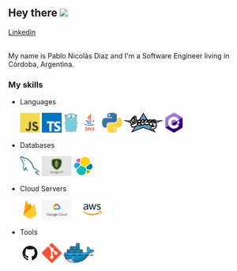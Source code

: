 ## Hey there <img src="https://media.giphy.com/media/hvRJCLFzcasrR4ia7z/giphy.gif" width="25px">

<a href="https://www.linkedin.com/in/pablo-nicolas-diaz/">
  Linkedin
</a>

<br/>
<br/>

My name is Pablo Nicolás Diaz and I'm a Software Engineer living in Córdoba, Argentina.

### My skills 

* Languages

  <a href="https://en.wikipedia.org/wiki/JavaScript" title="JavaScript"><img  height="40" src="icons/javascript.png" /></a>
  <a href="https://www.typescriptlang.org/" title="TypeScript"><img  height="40" src="icons/typescript.png" /></a>
  <a href="https://golang.org/" title="Golang"><img height="40" src="icons/golang.png" /></a>
  <a href="https://java.com/" title="Java"><img height="40" src="icons/java.png" /></a>
  <a href="https://www.python.org/" title="Python"><img height="40" src="icons/python.png" /></a>
  <a href="https://groovy-lang.org/" title="Groovy"><img height="40" src="icons/groovy.png" /></a>
  <a href="http://csharp.net/" title="C#"><img height="40" src="icons/csharp.png" /></a>

* Databases

  <a href="https://www.mysql.com/" title="MySQL"><img height="40" src="icons/mysql.png" /></a>
  <a href="https://www.mongodb.com/" title="Mongo"><img height="40" src="icons/mongodb.png" /></a>
  <a href="https://www.elastic.co/" title="Elastic"><img height="40" src="icons/elastic.jpg" /></a>

* Cloud Servers

  <a href="https://firebase.google.com/" title="Firebase"><img height="40" src="icons/firebase.png"/></a>
  <a href="https://cloud.google.com/" title="GPC"><img height="40" src="icons/gcp.png"/></a>
  <a href="https://aws.amazon.com/" title="AWS"><img height="40" src="icons/aws.png"/></a>

* Tools

  <a href="https://github.com/" title="GitHub"><img height="40" src="icons/github.png" /></a>
  <a href="https://git-scm.com/" title="Git"><img height="40" src="icons/git.png" /></a>
  <a href="https://www.docker.com/" title="Docker"><img height="40" src="icons/docker.png" /></a>


